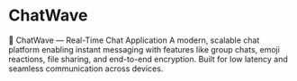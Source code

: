 # ChatWave
🚀 ChatWave — Real-Time Chat Application A modern, scalable chat platform enabling instant messaging with features like group chats, emoji reactions, file sharing, and end-to-end encryption. Built for low latency and seamless communication across devices.
